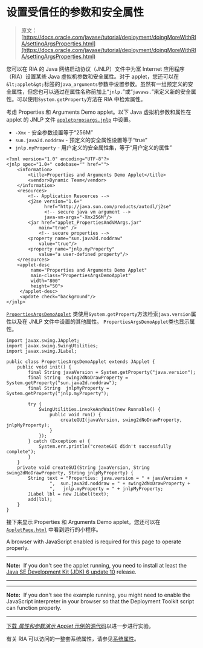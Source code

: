 # 设置受信任的参数和安全属性

> 原文： [https://docs.oracle.com/javase/tutorial/deployment/doingMoreWithRIA/settingArgsProperties.html](https://docs.oracle.com/javase/tutorial/deployment/doingMoreWithRIA/settingArgsProperties.html)

您可以在 RIA 的 Java 网络启动协议（JNLP）文件中为富 Internet 应用程序（RIA）设置某些 Java 虚拟机参数和安全属性。对于 applet，您还可以在`&lt;applet&gt;`标签的`java_arguments`参数中设置参数。虽然有一组预定义的安全属性，但您也可以通过在属性名称前加上“`jnlp.`”或“`javaws.`”来定义新的安全属性。可以使用`System.getProperty`方法在 RIA 中检索属性。

考虑 Properties 和 Arguments Demo applet。以下 Java 虚拟机参数和属性在 applet 的 JNLP 文件 [`appletpropsargs.jnlp`](examples/applet_PropertiesAndVMArgs/src/appletpropsargs.jnlp) 中设置。

*   `-Xmx` - 安全参数设置等于“256M”
*   `sun.java2d.noddraw` - 预定义的安全属性设置等于“true”
*   `jnlp.myProperty` - 用户定义的安全属性集，等于“用户定义的属性”

```
<?xml version="1.0" encoding="UTF-8"?>
<jnlp spec="1.0+" codebase="" href="">
    <information>
        <title>Properties and Arguments Demo Applet</title>
        <vendor>Dynamic Team</vendor>
    </information>
    <resources>
        <!-- Application Resources -->
        <j2se version="1.6+"
              href="http://java.sun.com/products/autodl/j2se"
              <!-- secure java vm argument -->
              java-vm-args="-Xmx256M"/>
        <jar href="applet_PropertiesAndVMArgs.jar"
            main="true" />
            <!-- secure properties -->
        <property name="sun.java2d.noddraw"
            value="true"/>
        <property name="jnlp.myProperty"
            value="a user-defined property"/>
    </resources>
    <applet-desc 
         name="Properties and Arguments Demo Applet"
         main-class="PropertiesArgsDemoApplet"
         width="800"
         height="50">             
     </applet-desc>
     <update check="background"/>
</jnlp>

```

[`PropertiesArgsDemoApplet`](examples/applet_PropertiesAndVMArgs/src/PropertiesArgsDemoApplet.java) 类使用`System.getProperty`方法检索`java.version`属性以及在 JNLP 文件中设置的其他属性。 `PropertiesArgsDemoApplet`类也显示属性。

```
import javax.swing.JApplet;
import javax.swing.SwingUtilities;
import javax.swing.JLabel;

public class PropertiesArgsDemoApplet extends JApplet {
    public void init() {
        final String javaVersion = System.getProperty("java.version");
        final String  swing2dNoDrawProperty = System.getProperty("sun.java2d.noddraw");
        final String  jnlpMyProperty = System.getProperty("jnlp.myProperty");        

        try {
            SwingUtilities.invokeAndWait(new Runnable() {
                public void run() {
                    createGUI(javaVersion, swing2dNoDrawProperty, jnlpMyProperty);
                }
            });
        } catch (Exception e) {
            System.err.println("createGUI didn't successfully complete");
        }
    }
    private void createGUI(String javaVersion, String swing2dNoDrawProperty, String jnlpMyProperty) {
        String text = "Properties: java.version = " + javaVersion + 
                ",  sun.java2d.noddraw = " + swing2dNoDrawProperty +
                ",   jnlp.myProperty = " + jnlpMyProperty;
        JLabel lbl = new JLabel(text);
        add(lbl);
    }
}

```

接下来显示 Properties 和 Arguments Demo applet。您还可以在 [`AppletPage.html`](examples/dist/applet_PropertiesAndVMArgs/AppletPage.html) 中看到运行的小程序。

<noscript>A browser with JavaScript enabled is required for this page to operate properly.</noscript>

* * *

**Note:**  If you don't see the applet running, you need to install at least the [Java SE Development Kit (JDK) 6 update 10](http://www.oracle.com/technetwork/java/javase/downloads/index.html) release.

* * *

* * *

**Note:**  If you don't see the example running, you might need to enable the JavaScript interpreter in your browser so that the Deployment Toolkit script can function properly.

* * *

[下载 _属性和参数演示 Applet_ 示例的源代码](examplesIndex.html#PropertiesAndVMArgs)以进一步进行实验。

有关 RIA 可以访问的一整套系统属性，请参见[系统属性](properties.html)。